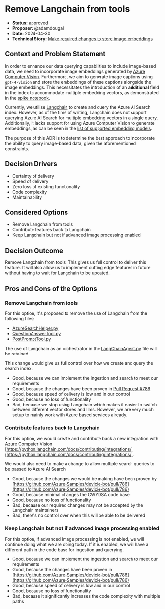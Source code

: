 # Remove Langchain from tools

* **Status:** approved
* **Proposer:**  @adamdougal
* **Date:** 2024-04-30
* **Technical Story:** [Make required changes to store image embeddings](https://github.com/Azure-Samples/devicie-bot/issues/748)

## Context and Problem Statement

In order to enhance our data querying capabilities to include image-based data, we need to incorporate image embeddings
generated by [Azure Computer Vision](https://learn.microsoft.com/en-us/azure/ai-services/computer-vision/how-to/image-retrieval?tabs=csharp#call-the-vectorize-image-api).
Furthermore, we aim to generate image captions using `gpt-4-vision` and store the embeddings of these captions alongside
the image embeddings. This necessitates the introduction of an **additional** field in the index to accommodate multiple
embedding vectors, as demonstrated in the [spike notebook](../../spikes/using-image-data/ai-vision.ipynb).

Currently, we utilise [Langchain](https://python.langchain.com/docs/get_started/quickstart/) to create and query the
Azure AI Search index. However, as of the time of writing, Langchain does not support querying Azure AI Search for
multiple embedding vectors in a single query. Additionally, it lacks support for using Azure Computer Vision to generate
embeddings, as can be seen in the [list of supported embedding models](https://python.langchain.com/docs/integrations/text_embedding/).

The purpose of this ADR is to determine the best approach to incorporate the ability to query image-based data, given
the aforementioned constraints.

## Decision Drivers

* Certainty of delivery
* Speed of delivery
* Zero loss of existing functionality
* Code complexity
* Maintainability

## Considered Options

* Remove Langchain from tools
* Contribute features back to Langchain
* Keep Langchain but not if advanced image processing enabled

## Decision Outcome

Remove Langchain from tools. This gives us full control to deliver this feature. It will also allow us to implement
cutting edge features in future without having to wait for Langchain to be updated.

## Pros and Cons of the Options

### Remove Langchain from tools

For this option, it's proposed to remove the use of Langchain from the following files:
- [AzureSearchHelper.py](https://github.com/Azure-Samples/devicie-bot/blob/a1ce1b9854aa5246623be20f5f6778969a37d165/code/backend/batch/utilities/helpers/AzureSearchHelper.py)
- [QuestionAnswerTool.py](https://github.com/Azure-Samples/devicie-bot/blob/a1ce1b9854aa5246623be20f5f6778969a37d165/code/backend/batch/utilities/tools/QuestionAnswerTool.py)
- [PostPromptTool.py](https://github.com/Azure-Samples/devicie-bot/blob/a1ce1b9854aa5246623be20f5f6778969a37d165/code/backend/batch/utilities/tools/PostPromptTool.py)

The use of Langchain as an orchestrator in the
[LangChainAgent.py](https://github.com/Azure-Samples/devicie-bot/blob/a1ce1b9854aa5246623be20f5f6778969a37d165/code/backend/batch/utilities/orchestrator/LangChainAgent.py)
file will be retained.

This change would give us full control over how we create and query the search index.

* Good, because we can implement the ingestion and search to meet our requirements
* Good, because the changes have been proven in [Pull Request #786](https://github.com/Azure-Samples/devicie-bot/pull/786)
* Good, because speed of delivery is low and in our control
* Good, because no loss of functionality
* Bad, because we stop using Langchain which makes it easier to switch between different vector stores and llms.
  However, we are very much setup to mainly work with Azure based services already.

### Contribute features back to Langchain

For this option, we would create and contribute back a new integration with Azure Computer Vision
[https://python.langchain.com/docs/contributing/integrations/](https://python.langchain.com/docs/contributing/integrations/).

We would also need to make a change to allow multiple search queries to be passed to Azure AI Search.

* Good, because the changes we would be making have been proven by [https://github.com/Azure-Samples/devicie-bot/pull/786](https://github.com/Azure-Samples/devicie-bot/pull/786)
* Good, because minimal changes the CWYDSA code base
* Good, because no loss of functionality
* Bad, because our required changes may not be accepted by the Langchain maintainers
* Bad, there's no control over when this will be able to be delivered


### Keep Langchain but not if advanced image processing enabled

For this option, if advanced image processing is not enabled, we will continue doing what we are doing today. If it is
enabled, we will have a different path in the code base for ingestion and querying.

* Good, because we can implement the ingestion and search to meet our requirements
* Good, because the changes have been proven in [https://github.com/Azure-Samples/devicie-bot/pull/786](https://github.com/Azure-Samples/devicie-bot/pull/786)
* Good, because speed of delivery is low and in our control
* Good, because no loss of functionality
* Bad, because it significantly increases the code complexity with multiple paths
